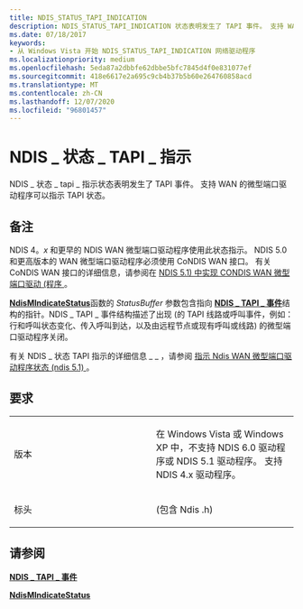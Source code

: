 ```yaml
---
title: NDIS_STATUS_TAPI_INDICATION
description: NDIS_STATUS_TAPI_INDICATION 状态表明发生了 TAPI 事件。 支持 WAN 的微型端口驱动程序可以指示 TAPI 状态。
ms.date: 07/18/2017
keywords:
- 从 Windows Vista 开始 NDIS_STATUS_TAPI_INDICATION 网络驱动程序
ms.localizationpriority: medium
ms.openlocfilehash: 5eda87a2dbbfe62dbbe5bfc7845d4f0e831077ef
ms.sourcegitcommit: 418e6617e2a695c9cb4b37b5b60e264760858acd
ms.translationtype: MT
ms.contentlocale: zh-CN
ms.lasthandoff: 12/07/2020
ms.locfileid: "96801457"
---
```

# <a name="ndis_status_tapi_indication"></a>NDIS \_ 状态 \_ TAPI \_ 指示


NDIS \_ 状态 \_ tapi \_ 指示状态表明发生了 TAPI 事件。 支持 WAN 的微型端口驱动程序可以指示 TAPI 状态。

<a name="remarks"></a>备注
-------

NDIS 4。*x* 和更早的 NDIS WAN 微型端口驱动程序使用此状态指示。 NDIS 5.0 和更高版本的 WAN 微型端口驱动程序必须使用 CoNDIS WAN 接口。 有关 CoNDIS WAN 接口的详细信息，请参阅在 [NDIS 5.1) 中实现 CONDIS WAN 微型端口驱动 (程序 ](/previous-versions/windows/hardware/network/ff546752(v=vs.85))。

[**NdisMIndicateStatus**](/previous-versions/windows/hardware/network/ff553538(v=vs.85))函数的 *StatusBuffer* 参数包含指向 [**NDIS \_ TAPI \_ 事件**](/previous-versions/windows/hardware/network/ff558986(v=vs.85))结构的指针。NDIS \_ TAPI \_ 事件结构描述了出现 (的 TAPI 线路或呼叫事件，例如：行和呼叫状态变化、传入呼叫到达，以及由远程节点或现有呼叫或线路) 的微型端口驱动程序关闭。

有关 NDIS \_ 状态 TAPI 指示的详细信息 \_ \_ ，请参阅 [指示 Ndis WAN 微型端口驱动程序状态 (ndis 5.1) ](/previous-versions/windows/hardware/network/ff546867(v=vs.85))。

<a name="requirements"></a>要求
------------

<table>
<colgroup>
<col width="50%" />
<col width="50%" />
</colgroup>
<tbody>
<tr class="odd">
<td><p>版本</p></td>
<td><p>在 Windows Vista 或 Windows XP 中，不支持 NDIS 6.0 驱动程序或 NDIS 5.1 驱动程序。 支持 NDIS 4.x 驱动程序。</p></td>
</tr>
<tr class="even">
<td><p>标头</p></td>
<td> (包含 Ndis .h) </td>
</tr>
</tbody>
</table>

## <a name="see-also"></a>请参阅


[**NDIS \_ TAPI \_ 事件**](/previous-versions/windows/hardware/network/ff558986(v=vs.85))

[**NdisMIndicateStatus**](/previous-versions/windows/hardware/network/ff553538(v=vs.85))

 

